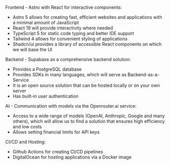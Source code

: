 Frontend - Astro with React for interactive components:

- Astro 5 allows for creating fast, efficient websites and applications with a minimal amount of JavaScript
- React 19 will provide interactivity where needed
- TypeScript 5 for static code typing and better IDE support
- Tailwind 4 allows for convenient styling of applications
- Shadcn/ui provides a library of accessible React components on which we will base the UI

Backend - Supabase as a comprehensive backend solution:

- Provides a PostgreSQL database
- Provides SDKs in many languages, which will serve as Backend-as-a-Service
- It is an open source solution that can be hosted locally or on your own server
- Has built-in user authentication

AI - Communication with models via the Openrouter.ai service:

- Access to a wide range of models (OpenAI, Anthropic, Google and many others), which will allow us to find a solution that ensures high efficiency and low costs
- Allows setting financial limits for API keys

CI/CD and Hosting:

- Github Actions for creating CI/CD pipelines
- DigitalOcean for hosting applications via a Docker image